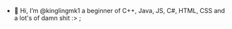 - 👋 Hi, I’m @kinglingmk1 a beginner of C++, Java, JS, C#, HTML, CSS and a lot's of damn shit :> ;

<!---
kinglingmk1/kinglingmk1 is a ✨ special ✨ repository because its `README.md` (this file) appears on your GitHub profile.
You can click the Preview link to take a look at your changes.
--->
